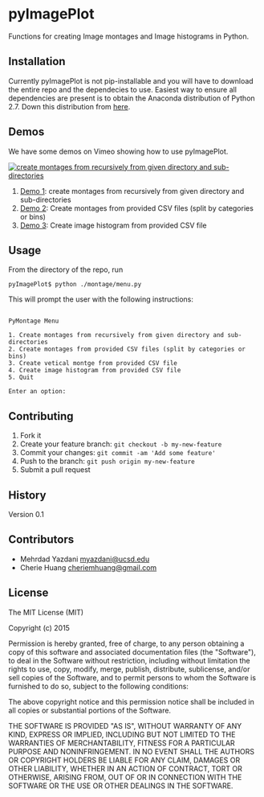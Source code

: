 # pyImagePlot

Functions for creating Image montages and Image histograms in Python.

## Installation

Currently pyImagePlot is not pip-installable and you will have to download the entire repo and the dependecies to use. Easiest way to ensure all dependencies are present is to obtain the Anaconda distribution of Python 2.7. Down this distribution from [here](http://continuum.io/downloads).

## Demos

We have some demos on Vimeo showing how to use pyImagePlot. 

[![create montages from recursively from given directory and sub-directories](http://imgur.com/IuOV2KX,pRw9kML,b9cuANb#0)](https://vimeo.com/134642058)

1. [Demo 1](https://vimeo.com/134642058): create montages from recursively from given directory and sub-directories
2. [Demo 2](https://vimeo.com/134628459): Create montages from provided CSV files (split by categories or bins)
3. [Demo 3](https://vimeo.com/134639426): Create image histogram from provided CSV file

## Usage

From the directory of the repo, run

```
pyImagePlot$ python ./montage/menu.py 
```

This will prompt the user with the following instructions:

```

PyMontage Menu

1. Create montages from recursively from given directory and sub-directories
2. Create montages from provided CSV files (split by categories or bins)
3. Create vetical montge from provided CSV file
4. Create image histogram from provided CSV file
5. Quit 

Enter an option: 
```



## Contributing

1. Fork it
2. Create your feature branch: `git checkout -b my-new-feature`
3. Commit your changes: `git commit -am 'Add some feature'`
4. Push to the branch: `git push origin my-new-feature`
5. Submit a pull request

## History

Version 0.1

## Contributors

- Mehrdad Yazdani <myazdani@ucsd.edu>
- Cherie Huang <cheriemhuang@gmail.com>

## License

The MIT License (MIT)

Copyright (c) 2015

Permission is hereby granted, free of charge, to any person obtaining a copy of this software and associated documentation files (the "Software"), to deal in the Software without restriction, including without limitation the rights to use, copy, modify, merge, publish, distribute, sublicense, and/or sell copies of the Software, and to permit persons to whom the Software is furnished to do so, subject to the following conditions:

The above copyright notice and this permission notice shall be included in all copies or substantial portions of the Software.

THE SOFTWARE IS PROVIDED "AS IS", WITHOUT WARRANTY OF ANY KIND, EXPRESS OR IMPLIED, INCLUDING BUT NOT LIMITED TO THE WARRANTIES OF MERCHANTABILITY, FITNESS FOR A PARTICULAR PURPOSE AND NONINFRINGEMENT. IN NO EVENT SHALL THE AUTHORS OR COPYRIGHT HOLDERS BE LIABLE FOR ANY CLAIM, DAMAGES OR OTHER LIABILITY, WHETHER IN AN ACTION OF CONTRACT, TORT OR OTHERWISE, ARISING FROM, OUT OF OR IN CONNECTION WITH THE SOFTWARE OR THE USE OR OTHER DEALINGS IN THE SOFTWARE.
